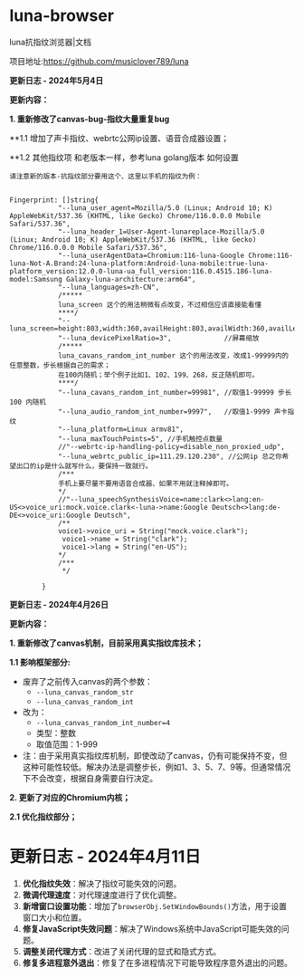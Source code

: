 # luna-browser
luna抗指纹浏览器|文档

项目地址:https://github.com/musiclover789/luna

**更新日志 - 2024年5月4日**

**更新内容：**

**1. 重新修改了canvas-bug-指纹大量重复bug**

**1.1 增加了声卡指纹、webrtc公网ip设置、语音合成器设置；

**1.2 其他指纹项 和老版本一样，参考luna golang版本 如何设置

```
请注意新的版本-抗指纹部分要用这个、这里以手机的指纹为例：


Fingerprint: []string{
			"--luna_user_agent=Mozilla/5.0 (Linux; Android 10; K) AppleWebKit/537.36 (KHTML, like Gecko) Chrome/116.0.0.0 Mobile Safari/537.36",
			"--luna_header_1=User-Agent-lunareplace-Mozilla/5.0 (Linux; Android 10; K) AppleWebKit/537.36 (KHTML, like Gecko) Chrome/116.0.0.0 Mobile Safari/537.36",
			"--luna_userAgentData=Chromium:116-luna-Google Chrome:116-luna-Not-A.Brand:24-luna-platform:Android-luna-mobile:true-luna-platform_version:12.0.0-luna-ua_full_version:116.0.4515.186-luna-model:Samsung Galaxy-luna-architecture:arm64",
			"--luna_languages=zh-CN",
			/*****
			luna_screen 这个的用法稍微有点改变，不过相信应该直接能看懂
			****/
			"--luna_screen=height:803,width:360,availHeight:803,availWidth:360,availLeft:0,availTop:0,colorDepth:24,pixelDepth:24",
			"--luna_devicePixelRatio=3",             //屏幕缩放
			/*****
			luna_cavans_random_int_number 这个的用法改变，改成1-99999内的任意整数，步长根据自己的需求；
			在100内随机；举个例子比如1、102、199、268，反正随机即可。
			****/
			"--luna_cavans_random_int_number=99981", //取值1-99999 步长100 内随机
			"--luna_audio_random_int_number=9997",   //取值1-9999 声卡指纹
			"--luna_platform=Linux armv81",
			"--luna_maxTouchPoints=5", //手机触控点数量
			//"--webrtc-ip-handling-policy=disable_non_proxied_udp",
			"--luna_webrtc_public_ip=111.29.120.230", //公网ip 总之你希望出口的ip是什么就写什么，要保持一致就行。
			/***
			手机上要尽量不要用语音合成器、如果不用就注释掉即可。
			*/
			//"--luna_speechSynthesisVoice=name:clark<>lang:en-US<>voice_uri:mock.voice.clark<-luna->name:Google Deutsch<>lang:de-DE<>voice_uri:Google Deutsch",
			/**
			voice1->voice_uri = String("mock.voice.clark");
			 voice1->name = String("clark");
			 voice1->lang = String("en-US");
			*/
			/***
			 */

		}
```

**更新日志 - 2024年4月26日**

**更新内容：**

**1. 重新修改了canvas机制，目前采用真实指纹库技术；**

**1.1 影响框架部分:**

- 废弃了之前传入canvas的两个参数：
  - `--luna_canvas_random_str`
  - `--luna_canvas_random_int`
- 改为：
  - `--luna_canvas_random_int_number=4`
  - 类型：整数
  - 取值范围：1-999
- 注：由于采用真实指纹库机制，即使改动了canvas，仍有可能保持不变，但这种可能性较低。解决办法是调整步长，例如1、3、5、7、9等。但通常情况下不会改变，根据自身需要自行决定。

**2. 更新了对应的Chromium内核；**

**2.1 优化指纹部分；**



# 更新日志 - 2024年4月11日

1. **优化指纹失效**：解决了指纹可能失效的问题。
2. **微调代理速度**：对代理速度进行了优化调整。
3. **新增窗口设置功能**：增加了`browserObj.SetWindowBounds()`方法，用于设置窗口大小和位置。
4. **修复JavaScript失效问题**：解决了Windows系统中JavaScript可能失效的问题。
5. **调整关闭代理方式**：改进了关闭代理的显式和隐式方式。
6. **修复多进程意外退出**：修复了在多进程情况下可能导致程序意外退出的问题。
